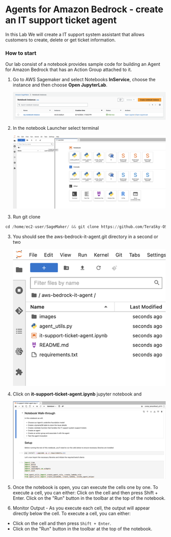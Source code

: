 # Agents for Amazon Bedrock - create an IT support ticket agent
In this Lab We will create a IT support system assistant that allows customers to create, delete or get ticket information.  

### How to start
Our lab consist of a notebook provides sample code for building an Agent for Amazon Bedrock that has an Action Group attached to it.
 

1. Go to AWS Sagemaker and select Notebooks **InService**, choose the instance and then choose **Open JupyterLab**.

   ![image](it-agent/images/notebook_inservice.png)



2. In the notebook Launcher select terminal 

   ![image](it-agent/images/conda.png)

2. Run git clone

```python
cd /home/ec2-user/SageMaker/ && git clone https://github.com/TeraSky-OSS/bedrock-it-support-ticket-agent.git
```


3. You should see the aws-bedrock-it-agent.git directory in a second or two

   ![image](it-agent/images/files.png)



4. Click on **it-support-ticket-agent.ipynb** jupyter notebook and 

   ![image](it-agent/images/notebook.png)


5. Once the notebook is open, you can execute the cells one by one.
To execute a cell, you can either:
Click on the cell and then press Shift + Enter.
Click on the "Run" button in the toolbar at the top of the notebook.

6. Monitor Output - As you execute each cell, the output will appear directly below the cell.
To execute a cell, you can either:
  - Click on the cell and then press `Shift + Enter`.
  - Click on the "Run" button in the toolbar at the top of the notebook.
